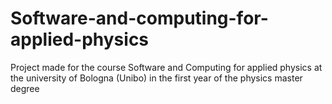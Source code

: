 # Software-and-computing-for-applied-physics
Project made for the course Software and Computing for applied physics at the university of Bologna (Unibo) in the first year of the physics master degree

